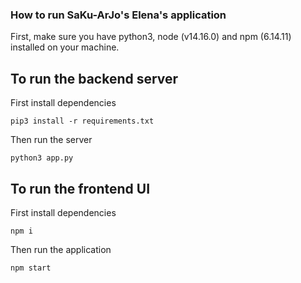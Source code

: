 ### How to run SaKu-ArJo's Elena's application 

First, make sure you have python3, node (v14.16.0) and npm (6.14.11) installed on your machine. 

## To run the backend server 

First install dependencies 

`pip3 install -r requirements.txt`

Then run the server 

`python3 app.py`


## To run the frontend UI 

First install dependencies 

`npm i`

Then run the application 

`npm start`
